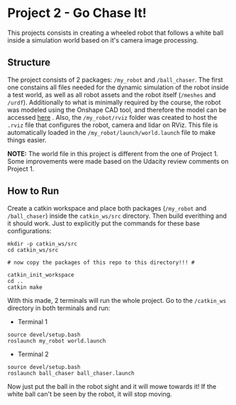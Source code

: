 # Project 2 - Go Chase It!

This projects consists in creating a wheeled robot that follows a white ball inside a simulation world based on it's camera image processing.

## Structure

The project consists of 2 packages: `/my_robot` and `/ball_chaser`. The first one constains all files needed for the dynamic simulation of the robot inside a test world, as well as all robot assets and the robot itself (`/meshes` and `/urdf`). Additionally to what is minimally required by the course, the robot was modeled using the Onshape CAD tool, and therefore the model can be accessed [here](https://cad.onshape.com/documents/2b220a0837bb66d113323dec/w/9a0097a8bb1ea4ca324e3bce/e/adca8ea51954d0e551172b3f "SimpleBot CAD") . Also, the `/my_robot/rviz` folder was created to host the `.rviz` file that configures the robot, camera and lidar on RViz. This file is automatically loaded in the `/my_robot/launch/world.launch` file to make things easier.

**NOTE:** The world file in this project is different from the one of Project 1. Some improvements were made based on the Udacity review comments on Project 1.

## How to Run

Create a catkin workspace and place both packages (`/my_robot` and `/ball_chaser`) inside the `catkin_ws/src` directory. Then build everithing and it should work. Just to explicitly put the commands for these base configurations:
```
mkdir -p catkin_ws/src
cd catkin_ws/src

# now copy the packages of this repo to this directory!!! #

catkin_init_workspace
cd ..
catkin make
```

With this made, 2 terminals will run the whole project. Go to the `/catkin_ws` directory in both terminals and run:

- Terminal 1
```
source devel/setup.bash
roslaunch my_robot world.launch
```

- Terminal 2
```
source devel/setup.bash
roslaunch ball_chaser ball_chaser.launch
```

Now just put the ball in the robot sight and it will mowe towards it! If the white ball can't be seen by the robot, it will stop moving.